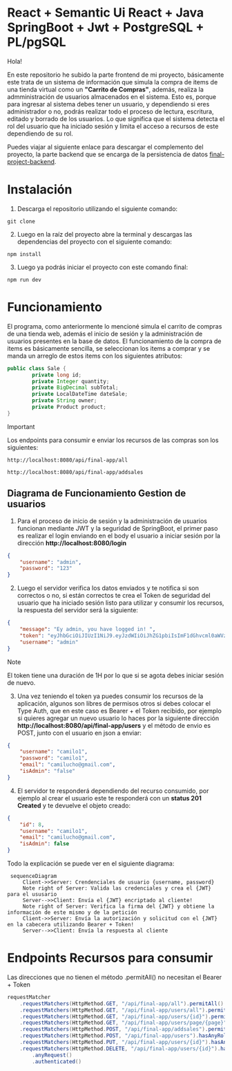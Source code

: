 # React + Semantic Ui React + Java SpringBoot + Jwt + PostgreSQL + PL/pgSQL

Hola!

En este repositorio he subido la parte frontend de mi proyecto, básicamente este trata de un sistema de información que simula la compra de items de una tienda virtual como un **"Carrito de Compras"**, además, realiza la admministración de usuarios almacenados en el sistema. Esto es, porque para ingresar al sistema debes tener un usuario, y dependiendo si eres administrador o no, podrás realizar todo el proceso de lectura, escritura, editado y borrado de los usuarios. Lo que significa que el sistema detecta el rol del usuario que ha iniciado sesión y limita el acceso a recursos de este dependiendo de su rol.

Puedes viajar al siguiente enlace para descargar el complemento del proyecto, la parte backend que se encarga de la persistencia de datos  [final-project-backend](https://github.com/Mr-Machine98/final-project-backend).

# Instalación

1. Descarga el repositorio utilizando el siguiente comando:
```git 
git clone 
```
2. Luego en la raíz del proyecto abre la terminal y descargas las dependencias del proyecto con el siguiente comando:
```npm
npm install
```
3. Luego ya podrás iniciar el proyecto con este comando final:
```npm
npm run dev
```

# Funcionamiento

El programa, como anteriormente lo mencioné simula el carrito de compras de una tienda web, además el inicio de sesión y la administración de usuarios presentes en la base de datos.
El funcionamiento de la compra de items es básicamente sencilla, se seleccionan los items a comprar y se manda un arreglo de estos items con los siguientes atributos:
```Java 
public class Sale {
    	private long id;
    	private Integer quantity;
    	private BigDecimal subTotal;
    	private LocalDateTime dateSale;
    	private String owner;
    	private Product product;
}
```



> [!IMPORTANT]
> Los endpoints para consumir e enviar los recursos de las compras son los siguientes:

```
http://localhost:8080/api/final-app/all

http://localhost:8080/api/final-app/addsales
```



## Diagrama de Funcionamiento Gestion de usuarios

1. Para el proceso de inicio de sesión y la administración de usuarios funcionan mediante JWT y la seguridad de SpringBoot, el primer paso es realizar el login enviando en el body el usuario a iniciar sesión por la dirección **http://localhost:8080/login**
```JSON
{
    "username": "admin",
    "password": "123"
}

```
2. Luego el servidor verifica los datos enviados y te notifica si son correctos o no, si están correctos te crea el Token de seguridad del usuario que ha iniciado sesión listo para utilizar y consumir los recursos, la respuesta del servidor será la siguiente:
```JSON
{
    "message": "Ey admin, you have logged in! ",
    "token": "eyJhbGciOiJIUzI1NiJ9.eyJzdWIiOiJhZG1pbiIsImF1dGhvcml0aWVzIjoiW3tcImF1dGhvcml0eVwiOlwiUk9MRV9BRE1JTlwifSx7XCJhdXRob3JpdHlcIjpcIlJPTEVfVVNFUlwifV0iLCJpc0FkbWluIjp0cnVlLCJ1c2VybmFtZSI6ImFkbWluIiwiaWF0IjoxNzIyNzg3MzA4LCJleHAiOjE3MjI3OTA5MDh9.UjovuY69LidXjJR6_doQudHS8jldipzVjhPjmlW_At8",
    "username": "admin"
}
```
> [!NOTE]
> El token tiene una duración de 1H por lo que si se agota debes iniciar sesión de nuevo.

3. Una vez teniendo el token ya puedes consumir los recursos de la aplicación, algunos son libres de permisos otros si debes colocar el Type Auth, que en este caso es Bearer + el Token recibido, por ejemplo si quieres agregar un nuevo usuario lo haces por la siguiente dirección **http://localhost:8080/api/final-app/users** y el método de envio es POST, junto con el usuario en json a enviar:
```json
{
    "username": "camilo1",
    "password": "camilo1",
    "email": "camilucho@gmail.com",
    "isAdmin": "false"
}
``` 
4. El servidor te responderá dependiendo del recurso consumido, por ejemplo al crear el usuario este te responderá con un **status 201 Created** y te devuelve el objeto creado:

```json
{
    "id": 8,
    "username": "camilo1",
    "email": "camilucho@gmail.com",
    "isAdmin": false
}
```
Todo la explicación se puede ver en el siguiente diagrama:
 ```mermaid
  sequenceDiagram
      Client->>Server: Crendenciales de usuario {username, password}
      Note right of Server: Valida las credenciales y crea el {JWT} para el ususario 
      Server-->>Client: Envía el {JWT} encriptado al cliente!
      Note right of Server: Verifica la firma del {JWT} y obtiene la información de este mismo y de la petición
      Client->>Server: Envía la autorización y solicitud con el {JWT} en la cabecera utilizando Bearer + Token!
      Server-->>Client: Envía la respuesta al cliente
  ```
# Endpoints Recursos para consumir
Las direcciones que no tienen el método .permitAll() no necesitan el Bearer + Token
```java
requestMatcher
	.requestMatchers(HttpMethod.GET, "/api/final-app/all").permitAll()
	.requestMatchers(HttpMethod.GET, "/api/final-app/users/all").permitAll()
	.requestMatchers(HttpMethod.GET, "/api/final-app/users/{id}").permitAll()
	.requestMatchers(HttpMethod.GET, "/api/final-app/users/page/{page}").permitAll()
	.requestMatchers(HttpMethod.POST, "/api/final-app/addsales").permitAll()
	.requestMatchers(HttpMethod.POST, "/api/final-app/users").hasAnyRole("ADMIN")				
	.requestMatchers(HttpMethod.PUT, "/api/final-app/users/{id}").hasAnyRole("ADMIN")				
	.requestMatchers(HttpMethod.DELETE, "/api/final-app/users/{id}").hasAnyRole("ADMIN")				
		.anyRequest()
		.authenticated()
```
